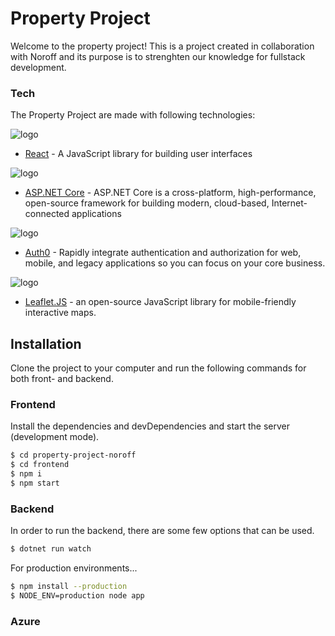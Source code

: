 # Property Project

Welcome to the property project! This is a project created in collaboration with Noroff and its purpose is to strenghten our knowledge for fullstack development.

### Tech

The Property Project are made with following technologies:

![logo](https://imgur.com/Zp1R1k7.jpg)

-   [React](https://reactjs.org/) - A JavaScript library for building user interfaces

![logo](https://imgur.com/8c45naP.jpg)

-   [ASP.NET Core](https://docs.microsoft.com/en-us/aspnet/core/?view=aspnetcore-3.1) - ASP.NET Core is a cross-platform, high-performance, open-source framework for building modern, cloud-based, Internet-connected applications

![logo](https://imgur.com/K8n7yPf.jpg)

-   [Auth0](https://auth0.com/) - Rapidly integrate authentication and authorization for web, mobile, and legacy applications so you can focus on your core business.

![logo](https://imgur.com/UqUK585.jpg)

-   [Leaflet.JS](https://leafletjs.com/) - an open-source JavaScript library for mobile-friendly interactive maps.

## Installation

Clone the project to your computer and run the following commands for both front- and backend.

### Frontend

Install the dependencies and devDependencies and start the server (development mode).

```sh
$ cd property-project-noroff
$ cd frontend
$ npm i
$ npm start
```

### Backend

In order to run the backend, there are some few options that can be used.

```cs
$ dotnet run watch
```

For production environments...

```sh
$ npm install --production
$ NODE_ENV=production node app
```

### Azure

